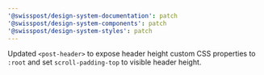 ```yaml
---
'@swisspost/design-system-documentation': patch
'@swisspost/design-system-components': patch
'@swisspost/design-system-styles': patch
---
```


Updated `<post-header>` to expose header height custom CSS properties to `:root` and set `scroll-padding-top` to visible header height.
